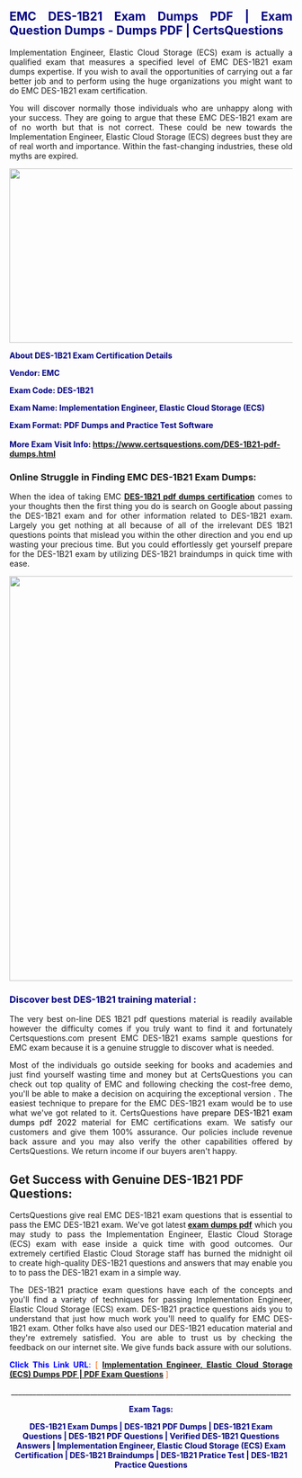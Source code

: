 <h2 style="text-align: justify;"><span style="color: #000080;">EMC DES-1B21 Exam Dumps PDF | Exam Question Dumps - Dumps PDF | CertsQuestions</span></h2>
<p style="text-align: justify;">Implementation Engineer, Elastic Cloud Storage (ECS) exam is actually a qualified exam that measures a specified level of EMC  DES-1B21 exam dumps expertise. If you wish to avail the opportunities of carrying out a far better job and to perform using the huge organizations you might want to do EMC DES-1B21 exam certification.</p>
<p style="text-align: justify;">You will discover normally those individuals who are unhappy along with your success. They are going to argue that these EMC  DES-1B21 exam are of no worth but that is not correct. These could be new towards the Implementation Engineer, Elastic Cloud Storage (ECS) degrees bust they are of real worth and importance. Within the fast-changing industries, these old myths are expired.</p>
<p><img style="display: block; margin-left: auto; margin-right: auto;" src="https://i.imgur.com/eaP4ae9.png" width="840" height="310" /></p>
<p><span style="color: #000080;"><strong>About DES-1B21 Exam Certification Details</strong></span></p>
<p><span style="color: #000080;"><strong>Vendor: EMC<br /></strong></span></p>
<p><span style="color: #000080;"><strong>Exam Code: DES-1B21</strong></span></p>
<p><span style="color: #000080;"><strong>Exam Name: Implementation Engineer, Elastic Cloud Storage (ECS)</strong></span></p>
<p><span style="color: #000080;"><strong>Exam Format: PDF Dumps and Practice Test Software<br /><br />More Exam Visit Info: <span style="color: #ff6600;"><a href="https://www.certsquestions.com/DES-1B21-pdf-dumps.html">https://www.certsquestions.com/DES-1B21-pdf-dumps.html</a></span></strong></span></p>
<h3>Online Struggle in Finding EMC DES-1B21 Exam Dumps:</h3>
<p style="text-align: justify;">When the idea of taking EMC <a href="https://www.certsquestions.com/DES-1B21-pdf-dumps.html"><strong> DES-1B21 pdf dumps certification</strong></a> comes to your thoughts then the first thing you do is search on Google about passing the DES-1B21 exam and for other information related to DES-1B21 exam. Largely you get nothing at all because of all of the irrelevant DES 1B21 questions points that mislead you within the other direction and you end up wasting your precious time. But you could effortlessly get yourself prepare for the DES-1B21 exam by utilizing DES-1B21 braindumps in quick time with ease.</p>
<p><a href="https://www.certsquestions.com/DES-1B21-pdf-dumps.html"><img style="display: block; margin-left: auto; margin-right: auto;" src="https://i.imgur.com/pxhoKQ2.png" width="720" /></a></p>
<h3><span style="color: #000080;">Discover best  DES-1B21 training material :</span></h3>
<p style="text-align: justify;">The very best on-line DES 1B21 pdf questions material is readily available however the difficulty comes if you truly want to find it and fortunately Certsquestions.com present EMC DES-1B21 exams sample questions for EMC  exam because it is a genuine struggle to discover what is needed.</p>
<p style="text-align: justify;">Most of the individuals go outside seeking for books and academies and just find yourself wasting time and money but at CertsQuestions you can check out top quality of EMC  and following checking the cost-free demo, you'll be able to make a decision on acquiring the exceptional version . The easiest technique to prepare for the EMC DES-1B21 exam would be to use what we've got related to it. CertsQuestions have <span style="color: #000000;">prepare DES-1B21 exam dumps pdf 2022</span> material for EMC certifications exam. We satisfy our customers and give them 100% assurance. Our policies include revenue back assure and you may also verify the other capabilities offered by CertsQuestions. We return income if our buyers aren't happy.</p>
<h2>Get Success with Genuine DES-1B21 PDF Questions:</h2>
<p style="text-align: justify;">CertsQuestions give real EMC DES-1B21 exam questions that is essential to pass the EMC  DES-1B21 exam. We've got latest<strong>&nbsp;<a href="https://www.certsquestions.com/">exam dumps pdf</a></strong>&nbsp;which you may study to pass the Implementation Engineer, Elastic Cloud Storage (ECS) exam with ease inside a quick time with good outcomes. Our extremely certified Elastic Cloud Storage staff has burned the midnight oil to create high-quality DES-1B21 questions and answers that may enable you to to pass the DES-1B21 exam in a simple way.</p>
<p style="text-align: justify;">The DES-1B21 practice exam questions have each of the concepts and you'll find a variety of techniques for passing Implementation Engineer, Elastic Cloud Storage (ECS) exam. DES-1B21 practice questions aids you to understand that just how much work you'll need to qualify for EMC  DES-1B21 exam. Other folks have also used our DES-1B21 education material and they're extremely satisfied. You are able to trust us by checking the feedback on our internet site. We give funds back assure with our solutions.</p>
<p style="text-align: justify;"><span style="color: #0000ff;"><strong>Click This Link URL</strong>:</span> <span style="color: #ff6600;">[ <strong><a href="https://www.certsquestions.com/elastic-cloud-storage-certification.html">Implementation Engineer, Elastic Cloud Storage (ECS) Dumps PDF | PDF Exam Questions</a></strong> ]</span></p>
<p style="text-align: center;">______________________________________________________________________________</p>
<p style="text-align: center;"><span style="color: #000080;"><strong>Exam Tags:</strong></span></p>
<p style="text-align: center;"><span style="color: #000080;"><strong>DES-1B21 Exam Dumps | DES-1B21 PDF Dumps | DES-1B21 Exam Questions | DES-1B21 PDF Questions | Verified DES-1B21 Questions Answers | Implementation Engineer, Elastic Cloud Storage (ECS) Exam Certification | DES-1B21 Braindumps | DES-1B21 Pratice Test | DES-1B21 Practice Questions</strong></span></p>
